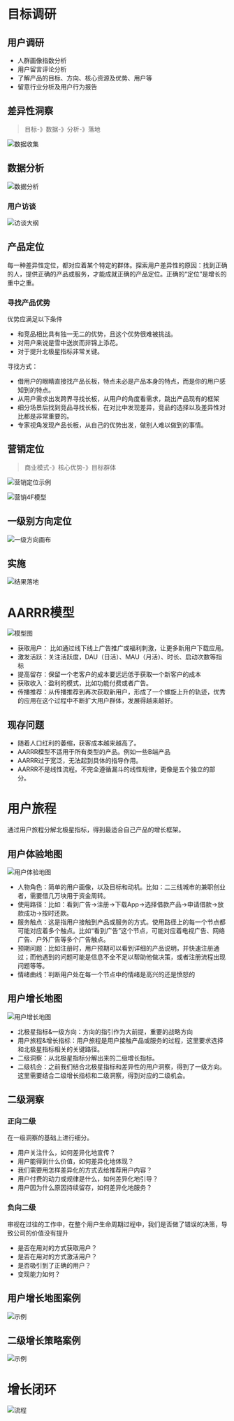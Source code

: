 # 目标调研
## 用户调研
* 人群画像指数分析
* 用户留言评论分析
* 了解产品的目标、方向、核心资源及优势、用户等
* 留意行业分析及用户行为报告

## 差异性洞察
> 目标-》数据-》分析-》落地

![数据收集](assets/FE10D8D3-5F1A-4D38-8269-E9B152CB6858.png)
## 数据分析
![数据分析](assets/D691335D-2388-4F35-80B4-8B6525B625FE.png)
### 用户访谈
![访谈大纲](assets/B13903C9-AEBC-43A9-B745-7DD9FC317F9A.png)

## 产品定位
每一种差异性定位，都对应着某个特定的群体。探索用户差异性的原因：找到正确的人，提供正确的产品或服务，才能成就正确的产品定位。正确的“定位”是增长的重中之重。

### 寻找产品优势
优势应满足以下条件
* 和竞品相比具有独一无二的优势，且这个优势很难被挑战。
* 对用户来说是雪中送炭而非锦上添花。
* 对于提升北极星指标非常关键。

寻找方式：
* 借用户的眼睛直接找产品长板，特点未必是产品本身的特点，而是你的用户感知到的特点。
* 从用户需求出发跨界寻找长板，从用户的角度看需求，跳出产品现有的框架
* 细分场景后找到竞品寻找长板，在对比中发现差异，竞品的选择以及差异性对比都是非常重要的。
* 专家视角发现产品长板，从自己的优势出发，做别人难以做到的事情。

## 营销定位
> 商业模式-》核心优势-》目标群体

![营销定位示例](assets/营销定位.png)

![营销4F模型](assets/9B7FC85D-1BF4-4BDB-9150-C25C00FF8BA3.png)

## 一级别方向定位
![一级方向画布](assets/7C29385B-34AC-4355-AFB2-C438244E6325.png)
## 实施
![结果落地](assets/BC5EF58D-FFEB-41F8-A512-2DF30D8EDEBA.png)

# AARRR模型
![模型图](assets/A62D5244-05F9-45B1-830B-831F9CB03A3C.png)
* 获取用户： 比如通过线下线上广告推广或福利刺激，让更多新用户下载应用。
* 激发活跃：关注活跃度，DAU（日活）、MAU（月活）、时长、启动次数等指标
* 提高留存：保留一个老客户的成本要远远低于获取一个新客户的成本
* 获取收入：盈利的模式，比如功能付费或者广告。
* 传播推荐：从传播推荐到再次获取新用户，形成了一个螺旋上升的轨迹，优秀的应用在这个过程中不断扩大用户群体，发展得越来越好。

## 现存问题
* 随着人口红利的萎缩，获客成本越来越高了。
* AARRR模型不适用于所有类型的产品。例如一些B端产品
* AARRR过于宽泛，无法起到具体的指导作用。
* AARRR不是线性流程。不完全遵循漏斗的线性规律，更像是五个独立的部分。

# 用户旅程
通过用户旅程分解北极星指标，得到最适合自己产品的增长框架。
## 用户体验地图
![用户体验地图](assets/751CA629-FA95-4751-B1F7-92B7A49148A4.png)
* 人物角色：简单的用户画像，以及目标和动机。比如：二三线城市的兼职创业者，需要借几万块用于资金周转。
* 使用路径：比如：看到广告→注册→下载App→选择借款产品→申请借款→放款成功→按时还款。
* 服务触点：这是指用户接触到产品或服务的方式。使用路径上的每一个节点都可能对应着多个触点。比如“看到广告”这个节点，可能对应着电视广告、网络广告、户外广告等多个广告触点。
* 预期问题：比如注册时，用户预期可以看到详细的产品说明，并快速注册通过；而他遇到的问题可能是信息不全不足以帮助他做决策，或者注册流程出现问题等等。
* 情绪曲线：判断用户处在每一个节点中的情绪是高兴的还是愤怒的

## 用户增长地图
![用户增长地图](assets/40E312F7-A2F9-4CA7-A50D-CED9E798346B.png)
* 北极星指标&一级方向：方向的指引作为大前提，重要的战略方向
* 用户旅程&增长指标：用户旅程是用户接触产品或服务的过程，这里要求选择和北极星指标相关的关键路径。
* 二级洞察：从北极星指标分解出来的二级增长指标。
* 二级机会：之前我们结合北极星指标和差异性的用户洞察，得到了一级方向。这里需要结合二级增长指标和二级洞察，得到对应的二级机会。

## 二级洞察
### 正向二级
在一级洞察的基础上进行细分。
* 用户关注什么，如何差异化地宣传？
* 用户能得到什么价值，如何差异化地体现？
* 我们需要用怎样差异化的方式去给推荐用户内容？
* 用户付费的动力或规律是什么，如何差异化地引导？
* 用户因为什么原因持续留存，如何差异化地服务？

### 负向二级
审视在过往的工作中，在整个用户生命周期过程中，我们是否做了错误的决策，导致公司的价值没有提升
* 是否在用对的方式获取用户？
* 是否在用对的方式激活用户？
* 是否吸引到了正确的用户？
* 变现能力如何？
  
## 用户增长地图案例
![示例](assets/宜人贷增长地图.png)

## 二级增长策略案例
![示例](assets/二级增长策略.png)

# 增长闭环
![流程](assets/增长闭环.png)